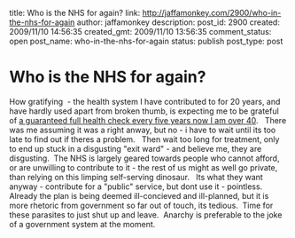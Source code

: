 title: Who is the NHS for again?
link: http://jaffamonkey.com/2900/who-in-the-nhs-for-again
author: jaffamonkey
description: 
post_id: 2900
created: 2009/11/10 14:56:35
created_gmt: 2009/11/10 13:56:35
comment_status: open
post_name: who-in-the-nhs-for-again
status: publish
post_type: post

# Who is the NHS for again?

How gratifying  - the health system I have contributed to for 20 years, and have hardly used apart from broken thumb, is expecting me to be grateful of [a guaranteed full health check every five years now I am over 40](http://news.bbc.co.uk/1/hi/health/7968734.stm).   There was me assuming it was a right anway, but no - i have to wait until its too late to find out if theres a problem.   Then wait too long for treatment, only to end up stuck in a disgusting "exit ward" - and believe me, they are disgusting.  The NHS is largely geared towards people who cannot afford, or are unwilling to contribute to it - the rest of us might as well go private,  than relying on this limping self-serving dinosaur.   Its what they want anyway - contribute for a "public" service, but dont use it - pointless.   Already the plan is being deemed ill-concieved and ill-planned, but it is more rhetoric from government so far out of touch, its tedious.  Time for these parasites to just shut up and leave.  Anarchy is preferable to the joke of a government system at the moment.